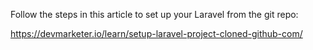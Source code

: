 Follow the steps in this article to set up your Laravel from the git repo:

https://devmarketer.io/learn/setup-laravel-project-cloned-github-com/